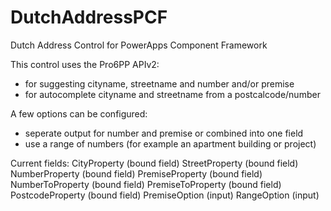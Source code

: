 # DutchAddressPCF
Dutch Address Control for PowerApps Component Framework

This control uses the Pro6PP APIv2:
- for suggesting cityname, streetname and number and/or premise
- for autocomplete cityname and streetname from a postcalcode/number

A few options can be configured:
- seperate output for number and premise or combined into one field
- use a range of numbers (for example an apartment building or project)

Current fields:
CityProperty      (bound field)
StreetProperty    (bound field)
NumberProperty    (bound field)
PremiseProperty   (bound field)
NumberToProperty  (bound field)
PremiseToProperty (bound field)
PostcodeProperty  (bound field)
PremiseOption     (input)
RangeOption       (input)
